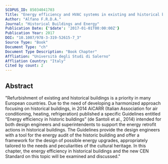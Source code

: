 ```yaml
---
SCOPUS_ID: 85034041703
Title: "Energy efficiency and HVAC systems in existing and historical buildings"
Author: "Alfano F.R.D.A."
Journal: "Historical Buildings and Energy"
Publication Date: {'$date': '2017-01-01T00:00:00Z'}
Publication Year: 2017
DOI: "10.1007/978-3-319-52615-7_3"
Source Type: "Book"
Document Type: "ch"
Document Type Description: "Book Chapter"
Affliation: "Università degli Studi di Salerno"
Affliation Country: "Italy"
Cited by count: 2
---
```


## Abstract
"Refurbishment of existing and historical buildings is a priority in many European countries. Due to the need of developing a harmonized approach focusing on historical buildings, in 2014 AiCARR (Italian Association for air conditioning, heating, refrigeration) published a specific Guidelines entitled “Energy efficiency in historic buildings” (de Santoli et al., 2014) intended for both design engineers and superintendents to support the energy retrofit actions in historical buildings. The Guidelines provide the design engineers with a tool for the energy audit of the historic building and offer a framework for the design of possible energy upgrades, appropriately tailored to the needs and peculiarities of the cultural heritage. In this chapter, the energy efficiency in historical buildings and the new CEN Standard on this topic will be examined and discussed."
